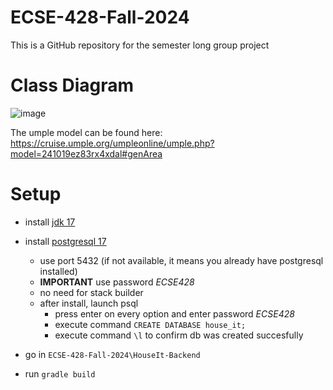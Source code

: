 # ECSE-428-Fall-2024
This is a GitHub repository for the semester long group project

# Class Diagram

![image](https://github.com/user-attachments/assets/bcbcbb06-c586-4512-8998-e3e4d6fd28ef)

The umple model can be found here: https://cruise.umple.org/umpleonline/umple.php?model=241019ez83rx4xdal#genArea

# Setup

- install [jdk 17](https://www.oracle.com/java/technologies/javase/jdk17-archive-downloads.html)

- install [postgresql 17](https://www.enterprisedb.com/downloads/postgres-postgresql-downloads) 
    - use port 5432 (if not available, it means you already have postgresql installed)
    - **IMPORTANT** use password *ECSE428*
    - no need for stack builder
    - after install, launch psql
        - press enter on every option and enter password *ECSE428*
        - execute command `CREATE DATABASE house_it;`
        - execute command `\l` to confirm db was created succesfully

- go in `ECSE-428-Fall-2024\HouseIt-Backend`
- run `gradle build`
